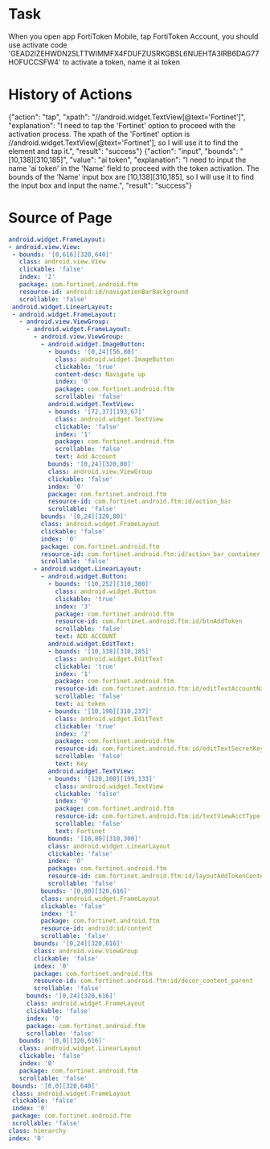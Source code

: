 # Task 
 When you open app FortiToken Mobile, tap FortiToken Account, you should use activate code 'GEAD2IZEHWDN2SLTTWIMMFX4FDUFZUSRKGBSL6NUEHTA3IRB6DAG77HOFUCCSFW4' to activate a token, name it ai token
# History of Actions 
 {"action": "tap", "xpath": "//android.widget.TextView[@text='Fortinet']", "explanation": "I need to tap the 'Fortinet' option to proceed with the activation process. The xpath of the 'Fortinet' option is //android.widget.TextView[@text='Fortinet'], so I will use it to find the element and tap it.", "result": "success"}
{"action": "input", "bounds": "[10,138][310,185]", "value": "ai token", "explanation": "I need to input the name 'ai token' in the 'Name' field to proceed with the token activation. The bounds of the 'Name' input box are [10,138][310,185], so I will use it to find the input box and input the name.", "result": "success"}
# Source of Page 
 ```yaml
 android.widget.FrameLayout:
- android.view.View:
  - bounds: '[0,616][320,640]'
    class: android.view.View
    clickable: 'false'
    index: '2'
    package: com.fortinet.android.ftm
    resource-id: android:id/navigationBarBackground
    scrollable: 'false'
  android.widget.LinearLayout:
  - android.widget.FrameLayout:
    - android.view.ViewGroup:
      - android.widget.FrameLayout:
        - android.view.ViewGroup:
          - android.widget.ImageButton:
            - bounds: '[0,24][56,80]'
              class: android.widget.ImageButton
              clickable: 'true'
              content-desc: Navigate up
              index: '0'
              package: com.fortinet.android.ftm
              scrollable: 'false'
            android.widget.TextView:
            - bounds: '[72,37][193,67]'
              class: android.widget.TextView
              clickable: 'false'
              index: '1'
              package: com.fortinet.android.ftm
              scrollable: 'false'
              text: Add Account
            bounds: '[0,24][320,80]'
            class: android.view.ViewGroup
            clickable: 'false'
            index: '0'
            package: com.fortinet.android.ftm
            resource-id: com.fortinet.android.ftm:id/action_bar
            scrollable: 'false'
          bounds: '[0,24][320,80]'
          class: android.widget.FrameLayout
          clickable: 'false'
          index: '0'
          package: com.fortinet.android.ftm
          resource-id: com.fortinet.android.ftm:id/action_bar_container
          scrollable: 'false'
        - android.widget.LinearLayout:
          - android.widget.Button:
            - bounds: '[10,252][310,300]'
              class: android.widget.Button
              clickable: 'true'
              index: '3'
              package: com.fortinet.android.ftm
              resource-id: com.fortinet.android.ftm:id/btnAddToken
              scrollable: 'false'
              text: ADD ACCOUNT
            android.widget.EditText:
            - bounds: '[10,138][310,185]'
              class: android.widget.EditText
              clickable: 'true'
              index: '1'
              package: com.fortinet.android.ftm
              resource-id: com.fortinet.android.ftm:id/editTextAccountName
              scrollable: 'false'
              text: ai token
            - bounds: '[10,190][310,237]'
              class: android.widget.EditText
              clickable: 'true'
              index: '2'
              package: com.fortinet.android.ftm
              resource-id: com.fortinet.android.ftm:id/editTextSecretKey
              scrollable: 'false'
              text: Key
            android.widget.TextView:
            - bounds: '[120,100][199,133]'
              class: android.widget.TextView
              clickable: 'false'
              index: '0'
              package: com.fortinet.android.ftm
              resource-id: com.fortinet.android.ftm:id/textViewAcctType
              scrollable: 'false'
              text: Fortinet
            bounds: '[10,80][310,300]'
            class: android.widget.LinearLayout
            clickable: 'false'
            index: '0'
            package: com.fortinet.android.ftm
            resource-id: com.fortinet.android.ftm:id/layoutAddTokenContent
            scrollable: 'false'
          bounds: '[0,80][320,616]'
          class: android.widget.FrameLayout
          clickable: 'false'
          index: '1'
          package: com.fortinet.android.ftm
          resource-id: android:id/content
          scrollable: 'false'
        bounds: '[0,24][320,616]'
        class: android.view.ViewGroup
        clickable: 'false'
        index: '0'
        package: com.fortinet.android.ftm
        resource-id: com.fortinet.android.ftm:id/decor_content_parent
        scrollable: 'false'
      bounds: '[0,24][320,616]'
      class: android.widget.FrameLayout
      clickable: 'false'
      index: '0'
      package: com.fortinet.android.ftm
      scrollable: 'false'
    bounds: '[0,0][320,616]'
    class: android.widget.LinearLayout
    clickable: 'false'
    index: '0'
    package: com.fortinet.android.ftm
    scrollable: 'false'
  bounds: '[0,0][320,640]'
  class: android.widget.FrameLayout
  clickable: 'false'
  index: '0'
  package: com.fortinet.android.ftm
  scrollable: 'false'
class: hierarchy
index: '0'
 
```